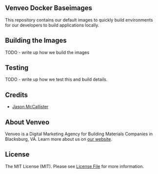 ## Venveo Docker Baseimages

This repository contains our default images to quickly build environments for our developers to build applications locally.

## Building the Images

TODO - write up how we build the images

## Testing

TODO - write up how we test this and build details.

## Credits

* [Jason McCallister](https://github.com/themccallister)

## About Venveo

Venveo is a Digital Marketing Agency for Building Materials Companies in Blacksburg, VA. Learn more about us on [our website](https://www.venveo.com).

## License

The MIT License (MIT). Please see [License File](LICENSE) for more information.
